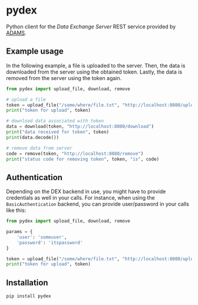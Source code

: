 # pydex
Python client for the *Data Exchange Server* REST service provided 
by [ADAMS](https://adams.cms.waikato.ac.nz/).

## Example usage

In the following example, a file is uploaded to the server. 
Then, the data is downloaded from the server using the obtained token.
Lastly, the data is removed from the server using the token again.

```python
from pydex import upload_file, download, remove

# upload a file
token = upload_file("/some/where/file.txt", "http://localhost:8080/upload")
print("token for upload", token)

# download data associated with token
data = download(token, "http://localhost:8080/download")
print("data received for token", token)
print(data.decode())

# remove data from server
code = remove(token, "http://localhost:8080/remove")
print("status code for removing token", token, "is", code)
```

## Authentication

Depending on the DEX backend in use, you might have to provide credentials 
as well in your calls. For instance, when using the `BasicAuthentication`
backend, you can provide user/password in your calls like this:

```python
from pydex import upload_file, download, remove

params = {
    'user': 'someuser',
    'password': 'itspassword'
}

token = upload_file("/some/where/file.txt", "http://localhost:8080/upload", params=params)
print("token for upload", token)
```

## Installation

```commandline
pip install pydex
```
